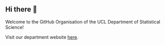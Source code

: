 ## Hi there 👋

Welcome to the GitHub Organisation of the UCL Department of Statistical Science!

Visit our department website [here](https://www.ucl.ac.uk/statistics/).
